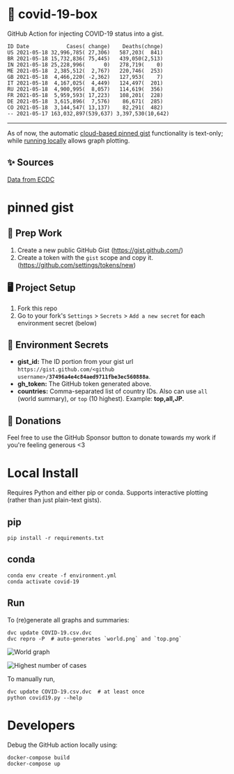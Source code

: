 # 🏥 covid-19-box

GitHub Action for injecting COVID-19 status into a gist.

```
ID Date            Cases( change)    Deaths(chnge)
US 2021-05-18 32,996,785( 27,306)   587,203(  841)
BR 2021-05-18 15,732,836( 75,445)   439,050(2,513)
IN 2021-05-18 25,228,996(      0)   278,719(    0)
ME 2021-05-18  2,385,512(  2,767)   220,746(  253)
GB 2021-05-18  4,466,220( -2,362)   127,953(    7)
IT 2021-05-18  4,167,025(  4,449)   124,497(  201)
RU 2021-05-18  4,900,995(  8,057)   114,619(  356)
FR 2021-05-18  5,959,593( 17,223)   108,201(  228)
DE 2021-05-18  3,615,896(  7,576)    86,671(  285)
CO 2021-05-18  3,144,547( 13,137)    82,291(  482)
-- 2021-05-17 163,032,897(539,637) 3,397,530(10,642)
```

---

As of now, the automatic [cloud-based pinned gist](#pinned-gist) functionality is text-only;
while [running locally](#local-install) allows graph plotting.

## ✨ Sources

[Data from ECDC](https://www.ecdc.europa.eu/en/publications-data/download-todays-data-geographic-distribution-covid-19-cases-worldwide)

# pinned gist

## 🎒 Prep Work
1. Create a new public GitHub Gist (https://gist.github.com/)
1. Create a token with the `gist` scope and copy it. (https://github.com/settings/tokens/new)

## 🖥 Project Setup
1. Fork this repo
1. Go to your fork's `Settings` > `Secrets` > `Add a new secret` for each environment secret (below)

## 🤫 Environment Secrets
- **gist_id:** The ID portion from your gist url `https://gist.github.com/<github username>/`**`37496a4e4c84aed9711fbe3ec560888a`**.
- **gh_token:** The GitHub token generated above.
- **countries:** Comma-separated list of country IDs. Also can use `all` (world summary), or `top` (10 highest). Example: **top,all,JP**.

## 💸 Donations

Feel free to use the GitHub Sponsor button to donate towards my work if you're feeling generous <3

# Local Install

Requires Python and either pip or conda. Supports interactive plotting (rather than just plain-text gists).

## pip

```
pip install -r requirements.txt
```

## conda

```
conda env create -f environment.yml
conda activate covid-19
```

## Run

To (re)generate all graphs and summaries:

```
dvc update COVID-19.csv.dvc
dvc repro -P  # auto-generates `world.png` and `top.png`
```

![World graph](world.png)

![Highest number of cases](top.png)

To manually run,

```
dvc update COVID-19.csv.dvc  # at least once
python covid19.py --help
```

# Developers

Debug the GitHub action locally using:

```
docker-compose build
docker-compose up
```
